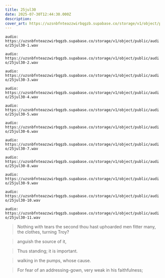 ```yaml
---
title: 25jul30
date: 2025-07-30T12:44:30.000Z
description: 
cover_art: https://uzsnbfnteazzwirbqgzb.supabase.co/storage/v1/object/public/cover-art/25jul30.png?v=1754097278965
---
```


`audio: https://uzsnbfnteazzwirbqgzb.supabase.co/storage/v1/object/public/audio/25jul30-1.wav`

`audio: https://uzsnbfnteazzwirbqgzb.supabase.co/storage/v1/object/public/audio/25jul30-2.wav`

`audio: https://uzsnbfnteazzwirbqgzb.supabase.co/storage/v1/object/public/audio/25jul30-3.wav`

`audio: https://uzsnbfnteazzwirbqgzb.supabase.co/storage/v1/object/public/audio/25jul30-4.wav`

`audio: https://uzsnbfnteazzwirbqgzb.supabase.co/storage/v1/object/public/audio/25jul30-5.wav`

`audio: https://uzsnbfnteazzwirbqgzb.supabase.co/storage/v1/object/public/audio/25jul30-6.wav`

`audio: https://uzsnbfnteazzwirbqgzb.supabase.co/storage/v1/object/public/audio/25jul30-7.wav`

`audio: https://uzsnbfnteazzwirbqgzb.supabase.co/storage/v1/object/public/audio/25jul30-8.wav`

`audio: https://uzsnbfnteazzwirbqgzb.supabase.co/storage/v1/object/public/audio/25jul30-9.wav`

`audio: https://uzsnbfnteazzwirbqgzb.supabase.co/storage/v1/object/public/audio/25jul30-10.wav`

`audio: https://uzsnbfnteazzwirbqgzb.supabase.co/storage/v1/object/public/audio/25jul30-11.wav`

> Nothing with tears the second thou hast uphoarded men fitter many, the clothes, turning Troy?

> anguish the source of it,

> Thus standing; it is important.

> walking in the pumps, whose cause.

> For fear of an addressing-gown, very weak in his faithfulness;